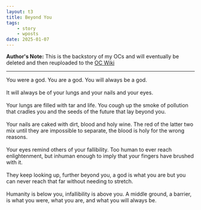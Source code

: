```yaml
---
layout: t3
title: Beyond You
tags:
    - story
    - wposts
date: 2025-01-07
---
```

**Author's Note:**  This is the backstory of my OCs and will eventually be deleted and then reuploaded to the [OC Wiki <i class="ph ph-link"></i>](/oc_wiki)

---

You were a god. You are a god. You will always be a god.
<br><br>
It will always be of your lungs and your nails and your eyes.
<br><br>
Your lungs are filled with tar and life. You cough up the smoke of pollution that cradles you and the seeds of the  future that lay beyond you.
<br><br>
Your nails are caked with dirt, blood and holy wine. The red of the latter two mix until they are impossible to separate, the blood is holy for the wrong reasons.
<br><br>
Your eyes remind others of your fallibility. Too human to ever reach enlightenment, but inhuman enough to imply that your fingers have brushed with it.
<br><br>
They keep looking up, further beyond you, a god is what you are but you can never reach that far without needing to stretch.
<br><br>
Humanity is below you, infallibility is above you. A middle ground, a barrier, is what you were, what you are, and what you will always be.